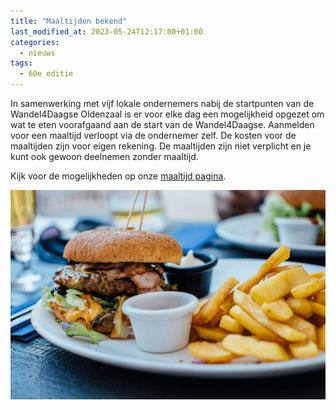 ```yaml
---
title: "Maaltijden bekend"
last_modified_at: 2023-05-24T12:17:00+01:00
categories:
  - nieuws
tags:
  - 60e editie
---
```


In samenwerking met vijf lokale ondernemers nabij de startpunten van de Wandel4Daagse Oldenzaal is er voor elke dag een mogelijkheid opgezet om wat te eten voorafgaand aan de start van de Wandel4Daagse. Aanmelden voor een maaltijd verloopt via de ondernemer zelf. De kosten voor de maaltijden zijn voor eigen rekening. De maaltijden zijn niet verplicht en je kunt ook gewoon deelnemen zonder maaltijd.

Kijk voor de mogelijkheden op onze [maaltijd pagina](https://wandel4daagseoldenzaal.nl/maaltijd).  
  
[![Foto van een maaltijd](/assets/images/news/2023/meal.png)](https://wandel4daagseoldenzaal.nl/maaltijd)  
